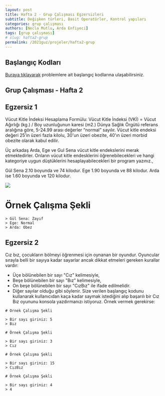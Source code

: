 ```yaml
---
layout: post
title: Hafta 2 - Grup Çalışması Egzersizleri
subtitle: Değişken türleri, Basit Operatörler, Kontrol yapıları
categories: grup çalışması
authors: [Necla Mutlu, Arda Enfiyeci]
tags: [grup çalışması]
# slug: hafta2-grup
permalink: /2021guz/projeler/hafta2-grup
---
```


## Başlangıç Kodları
[Buraya tıklayarak](https://drive.google.com/file/d/16L8OTgoajutd6bajRZw6EMgFNH6hXIvD/view?usp=sharing) problemlere ait başlangıç kodlarına ulaşabilirsiniz.

## Grup Çalışması - Hafta 2

## Egzersiz 1

Vücut Kitle İndeksi Hesaplama Formülu: Vücut Kitle İndeksi (VKİ) = Vücut Ağırlığı (kg.) / Boy uzunluğunun karesi (m2.) 
Dünya Sağlık Örgütü referans aralığına göre, 5-24.99 arası değerler “normal” sayılır. Vücut kitle endeksi değeri 25’in üzeri fazla kilolu, 30'un üzeri obezite, 40'ın üzeri morbid obezite olarak kabul edilir.

Üç arkadaş Arda, Ege ve Gul Sena vücut kitle endekslerini merak etmektedirler. Onların vücut kitle endesklerini öğrenebilecekleri ve hangi kategoriye uygun düştüklerini hesaplayabilecekleri bir program yazınız.,

Gül Sena 2.10 boyunda ve 74 kilodur.
Ege 1.90 boyunda ve 88 kilodur.
Arda ise 1.60 boyunda ve 120 kilodur.

![](http://www.cagsu.com/fotolar/2016/buyuk/obezite-asiri-sismanlik-20160329164447.jpg)

# Örnek Çalışma Şekli

```
> Gül Sena: Zayıf
> Ege: Normal
> Arda: Obez
```

## Egzersiz 2

Cız bız, çocukların bölmeyi öğrenmesi için oynanan bir oyundur. Oyuncular sırayla belli bir sayıya kadar sayarlar ancak dikkat etmeleri gereken kurallar vardır:
- Üçe bölünebilen bir sayı "Cız" kelimesiyle, 
- Beşe bölünebilen bir sayı "Bız" kelimesiyle,
- On beşe bölünebilen bir sayı "CızBız" ile ifade edilmelidir.
- Diğer sayılar olduğu gibi söylenir.
Size verilen başlangıç kodunu kullanarak kullanıcıdan kaça kadar saymak istediğini alıp başarılı bir Cız Bız oyununu konsola yazdırmanızı istiyoruz. Örnek vermek gerekirse:

```
# Örnek Çalışma Şekli

> Bir sayı giriniz: 5
> Bız

# Örnek Çalışma Şekli

> Bir sayı giriniz: 3
> Cız

# Örnek Çalışma Şekli

> Bir sayı giriniz: 15
> CızBız

# Örnek Çalışma Şekli

> Bir sayı giriniz: 4
> 4
```
